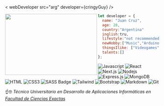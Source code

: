 
   <<span> webDeveloper<span/>
           src="arg" 
           developer={cringyGuy} />  

<div  align='center'>
     <img align='left' src="https://i.imgflip.com/1qi98d.jpg" width="300" height="200">
   
</div>


  
```javascript
let developer = {
  name: "Juan Cruz",
  age: 28,
  country:"Argentina"
  inglish:tru,
  lifestyle:"not recommended",
  newHobby:["Music","Arduino"],
  thingsIlike: ["Videogames","Books"],
  talents:[]
};
```

![Javascript](https://img.shields.io/badge/Javascript-F0DB4F?style=for-the-badge&labelColor=black&logo=javascript&logoColor=F0DB4F)
![React](https://img.shields.io/badge/-React-61DBFB?style=for-the-badge&labelColor=black&logo=react&logoColor=61DBFB)
![Next.js](https://img.shields.io/badge/next.js-000000?style=for-the-badge&logo=nextdotjs&logoColor=white)
![Nodejs](https://img.shields.io/badge/Nodejs-3C873A?style=for-the-badge&labelColor=black&logo=node.js&logoColor=3C873A)
![Express.js](https://img.shields.io/badge/Express.js-000000?style=for-the-badge&logo=express&logoColor=white)
![MongoDB](https://img.shields.io/badge/MongoDB-4EA94B?style=for-the-badge&logo=mongodb&logoColor=white)
![HTML](https://img.shields.io/badge/HTML5-E34F26?style=for-the-badge&logo=html5&logoColor=white)
![CSS3](https://img.shields.io/badge/CSS3-1572B6?style=for-the-badge&logo=css3&logoColor=white)
![SASS Badge](https://img.shields.io/badge/Sass-CC6699?style=for-the-badge&logo=sass&logoColor=white)
![Tailwind](https://img.shields.io/badge/Tailwind_CSS-092749?style=for-the-badge&logo=tailwindcss&logoColor=06B6D4&labelColor=000000)
![Bootstrap](https://img.shields.io/badge/Bootstrap-563D7C?style=for-the-badge&logo=bootstrap&logoColor=white)
![Markdown](https://img.shields.io/badge/Markdown-000000?style=for-the-badge&logo=markdown&logoColor=white)
![Git](https://img.shields.io/badge/Git-F05032?style=for-the-badge&logo=git&logoColor=white)

   
    

   

  


<p>☝️🤓<em> Técnico Universitario en Desarrollo de Aplicaciones Informáticas en <a href="http://www.unb.br"><a href="https://web.exa.unicen.edu.ar/es">Facultad de Ciencias Exactas</a>
</em></p>




